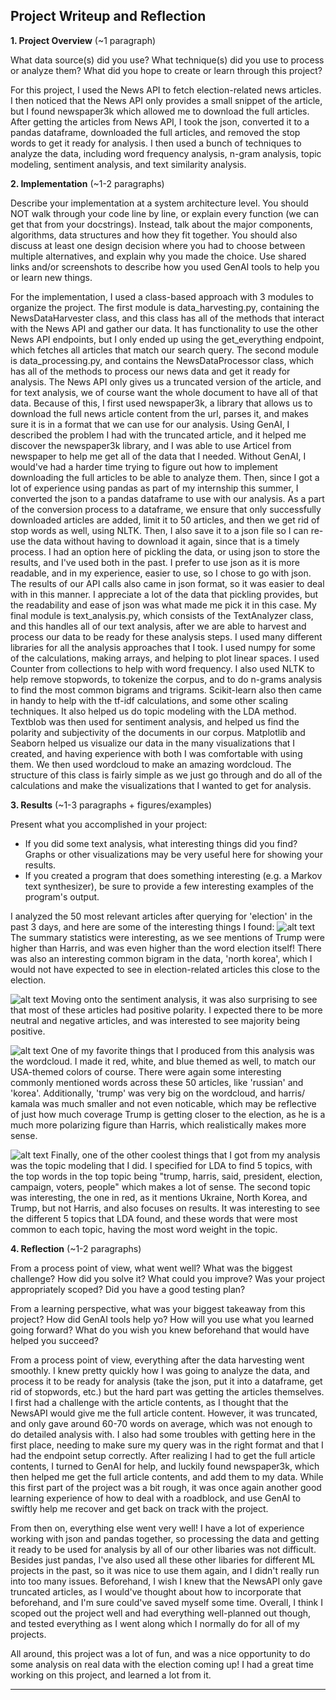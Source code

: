 ## Project Writeup and Reflection

**1. Project Overview** (~1 paragraph)

What data source(s) did you use? What technique(s) did you use to process or analyze them? What did you hope to create or learn through this project?

For this project, I used the News API to fetch election-related news articles. I then noticed that the News API only provides a small snippet of the article, but I found newspaper3k which allowed me to download the full articles. After getting the articles from News API, I took the json, converted it to a pandas dataframe, downloaded the full articles, and removed the stop words to get it ready for analysis. I then used a bunch of techniques to analyze the data, including word frequency analysis, n-gram analysis, topic modeling, sentiment analysis, and text similarity analysis. 

**2. Implementation** (~1-2 paragraphs)

Describe your implementation at a system architecture level. You should NOT walk through your code line by line, or explain every function (we can get that from your docstrings). Instead, talk about the major components, algorithms, data structures and how they fit together. You should also discuss at least one design decision where you had to choose between multiple alternatives, and explain why you made the choice. Use shared links and/or screenshots to describe how you used GenAI tools to help you or learn new things.

For the implementation, I used a class-based approach with 3 modules to organize the project. The first module is data_harvesting.py, containing the NewsDataHarvester class, and this class has all of the methods that interact with the News API and gather our data. It has functionality to use the other News API endpoints, but I only ended up using the get_everything endpoint, which fetches all articles that match our search query. The second module is data_processing.py, and contains the NewsDataProcessor class, which has all of the methods to process our news data and get it ready for analysis. The News API only gives us a truncated version of the article, and for text analysis, we of course want the whole document to have all of that data. Because of this, I first used newspaper3k, a library that allows us to download the full news article content from the url, parses it, and makes sure it is in a format that we can use for our analysis. Using GenAI, I described the problem I had with the truncated article, and it helped me discover the newspaper3k library, and I was able to use Articel from newspaper to help me get all of the data that I needed. Without GenAI, I would've had a harder time trying to figure out how to implement downloading the full articles to be able to analyze them. Then, since I got a lot of experience using pandas as part of my internship this summer, I converted the json to a pandas dataframe to use with our analysis. As a part of the conversion process to a dataframe, we ensure that only successfully downloaded articles are added, limit it to 50 articles, and then we get rid of stop words as well, using NLTK. Then, I also save it to a json file so I can re-use the data without having to download it again, since that is a timely process. I had an option here of pickling the data, or using json to store the results, and I've used both in the past. I prefer to use json as it is more readable, and in my experience, easier to use, so I chose to go with json. The results of our API calls also came in json format, so it was easier to deal with in this manner. I appreciate a lot of the data that pickling provides, but the readability and ease of json was what made me pick it in this case. My final module is text_analysis.py, which consists of the TextAnalyzer class, and this handles all of our text analysis, after we are able to harvest and process our data to be ready for these analysis steps.
I used many different libraries for all the analysis approaches that I took. I used numpy for some of the calculations, making arrays, and helping to plot linear spaces. I used Counter from collections to help with word frequency. I also used NLTK to help remove stopwords, to tokenize the corpus, and to do n-grams analysis to find the most common bigrams and trigrams. Scikit-learn also then came in handy to help with the tf-idf calculations, and some other scaling techniques. It also helped us do topic modeling with the LDA method. Textblob was then used for sentiment analysis, and helped us find the polarity and subjectivity of the documents in our corpus. Matplotlib and Seaborn helped us visualize our data in the many visualizations that I created, and having experience with both I was comfortable with using them. We then used wordcloud to make an amazing wordcloud. The structure of this class is fairly simple as we just go through and do all of the calculations and make the visualizations that I wanted to get for analysis. 

**3. Results** (~1-3 paragraphs + figures/examples)

Present what you accomplished in your project:

- If you did some text analysis, what interesting things did you find? Graphs or other visualizations may be very useful here for showing your results.
- If you created a program that does something interesting (e.g. a Markov text synthesizer), be sure to provide a few interesting examples of the program's output.

I analyzed the 50 most relevant articles after querying for 'election' in the past 3 days, and here are some of the interesting things I found:
![alt text](analysis_output/summary_statistics.png)
The summary statistics were interesting, as we see mentions of Trump were higher than Harris, and was even higher than the word election itself! There was also an interesting common bigram in the data, 'north korea', which I would not have expected to see in election-related articles this close to the election.

![alt text](analysis_output/sentiment_distribution.png)
Moving onto the sentiment analysis, it was also surprising to see that most of these articles had positive polarity. I expected there to be more neutral and negative articles, and was interested to see majority being positive. 

![alt text](analysis_output/wordcloud.png)
One of my favorite things that I produced from this analysis was the wordcloud. I made it red, white, and blue themed as well, to match our USA-themed colors of course. There were again some interesting commonly mentioned words across these 50 articles, like 'russian' and 'korea'. Additionally, 'trump' was very big on the wordcloud, and harris/ kamala was much smaller and not even noticable, which may be reflective of just how much coverage Trump is getting closer to the election, as he is a much more polarizing figure than Harris, which realistically makes more sense. 

![alt text](analysis_output/topic_model.png)
Finally, one of the other coolest things that I got from my analysis was the topic modeling that I did. I specified for LDA to find 5 topics, with the top words in the top topic being "trump, harris, said, president, election, campaign, voters, people" which makes a lot of sense. The second topic was interesting, the one in red, as it mentions Ukraine, North Korea, and Trump, but not Harris, and also focuses on results. It was interesting to see the different 5 topics that LDA found, and these words that were most common to each topic, having the most word weight in the topic. 

**4. Reflection** (~1-2 paragraphs)

From a process point of view, what went well? What was the biggest challenge? How did you solve it? What could you improve? Was your project appropriately scoped? Did you have a good testing plan?

From a learning perspective, what was your biggest takeaway from this project? How did GenAI tools help yo? How will you use what you learned going forward? What do you wish you knew beforehand that would have helped you succeed?

From a process point of view, everything after the data harvesting went smoothly. I knew pretty quickly how I was going to analyze the data, and process it to be ready for analysis (take the json, put it into a dataframe, get rid of stopwords, etc.) but the hard part was getting the articles themselves. I first had a challenge with the article contents, as I thought that the NewsAPI would give me the full article content. However, it was truncated, and only gave around 60-70 words on average, which was not enough to do detailed analysis with. I also had some troubles with getting here in the first place, needing to make sure my query was in the right format and that I had the endpoint setup correctly. After realizing I had to get the full article contents, I turned to GenAI for help, and luckily found newspaper3k, which then helped me get the full article contents, and add them to my data. While this first part of the project was a bit rough, it was once again another good learning experience of how to deal with a roadblock, and use GenAI to swiftly help me recover and get back on track with the project. 

From then on, everything else went very well! I have a lot of experience working with json and pandas together, so processing the data and getting it ready to be used for analysis by all of our other libaries was not difficult. Besides just pandas, I've also used all these other libaries for different ML projects in the past, so it was nice to use them again, and I didn't really run into too many issues. Beforehand, I wish I knew that the NewsAPI only gave truncated articles, as I would've thought about how to incorporate that beforehand, and I'm sure could've saved myself some time. Overall, I think I scoped out the project well and had everything well-planned out though, and tested everything as I went along which I normally do for all of my projects. 

All around, this project was a lot of fun, and was a nice opportunity to do some analysis on real data with the election coming up! I had a great time working on this project, and learned a lot from it. 

---